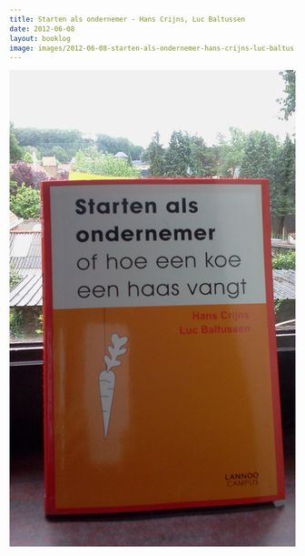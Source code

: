 ```yaml
---
title: Starten als ondernemer - Hans Crijns, Luc Baltussen
date: 2012-06-08
layout: booklog
image: images/2012-06-08-starten-als-ondernemer-hans-crijns-luc-baltus.jpg
---
```

![Starten als ondernemer - Hans Crijns, Luc Baltussen](images/2012-06-08-starten-als-ondernemer-hans-crijns-luc-baltus.jpg)
